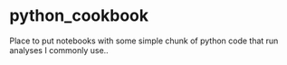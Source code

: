 # python_cookbook
Place to put notebooks with some simple chunk of python code that run analyses I commonly use..

